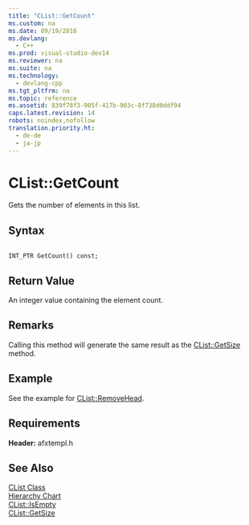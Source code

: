 ```yaml
---
title: "CList::GetCount"
ms.custom: na
ms.date: 09/19/2016
ms.devlang: 
  - C++
ms.prod: visual-studio-dev14
ms.reviewer: na
ms.suite: na
ms.technology: 
  - devlang-cpp
ms.tgt_pltfrm: na
ms.topic: reference
ms.assetid: 839f78f3-905f-417b-903c-8f738d0ddf94
caps.latest.revision: 14
robots: noindex,nofollow
translation.priority.ht: 
  - de-de
  - ja-jp
---
```

# CList::GetCount
Gets the number of elements in this list.  
  
## Syntax  
  
```  
  
INT_PTR GetCount() const;  
```  
  
## Return Value  
 An integer value containing the element count.  
  
## Remarks  
 Calling this method will generate the same result as the [CList::GetSize](../vs140/CList--GetSize.md) method.  
  
## Example  
 See the example for [CList::RemoveHead](../vs140/CList--RemoveHead.md).  
  
## Requirements  
 **Header:** afxtempl.h  
  
## See Also  
 [CList Class](../vs140/CList-Class.md)   
 [Hierarchy Chart](../vs140/Hierarchy-Chart.md)   
 [CList::IsEmpty](../vs140/CList--IsEmpty.md)   
 [CList::GetSize](../vs140/CList--GetSize.md)